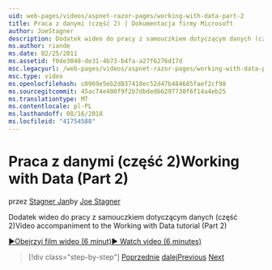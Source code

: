 ```yaml
---
uid: web-pages/videos/aspnet-razor-pages/working-with-data-part-2
title: Praca z danymi (część 2) | Dokumentacja firmy Microsoft
author: JoeStagner
description: Dodatek wideo do pracy z samouczkiem dotyczącym danych (część 2)
ms.author: riande
ms.date: 02/25/2011
ms.assetid: f0de3048-de31-4b73-b4fa-a27f6276d17d
msc.legacyurl: /web-pages/videos/aspnet-razor-pages/working-with-data-part-2
msc.type: video
ms.openlocfilehash: c0969e5eb2d837410ec52d47b484685faef2cf98
ms.sourcegitcommit: 45ac74e400f9f2b7dbded66297730f6f14a4eb25
ms.translationtype: MT
ms.contentlocale: pl-PL
ms.lasthandoff: 08/16/2018
ms.locfileid: "41754588"
---
```

<a name="working-with-data-part-2"></a><span data-ttu-id="d5c84-103">Praca z danymi (część 2)</span><span class="sxs-lookup"><span data-stu-id="d5c84-103">Working with Data (Part 2)</span></span>
====================
<span data-ttu-id="d5c84-104">przez [Stagner Jan](https://github.com/JoeStagner)</span><span class="sxs-lookup"><span data-stu-id="d5c84-104">by [Joe Stagner](https://github.com/JoeStagner)</span></span>

<span data-ttu-id="d5c84-105">Dodatek wideo do pracy z samouczkiem dotyczącym danych (część 2)</span><span class="sxs-lookup"><span data-stu-id="d5c84-105">Video accompaniment to the Working with Data tutorial (Part 2)</span></span>

[<span data-ttu-id="d5c84-106">&#9654;Obejrzyj film wideo (6 minut)</span><span class="sxs-lookup"><span data-stu-id="d5c84-106">&#9654; Watch video (6 minutes)</span></span>](https://channel9.msdn.com/Blogs/ASP-NET-Site-Videos/working-with-data-part-2)

> [!div class="step-by-step"]
> <span data-ttu-id="d5c84-107">[Poprzednie](working-with-data-part-1.md)
> [dalej](displaying-data-in-a-grid.md)</span><span class="sxs-lookup"><span data-stu-id="d5c84-107">[Previous](working-with-data-part-1.md)
[Next](displaying-data-in-a-grid.md)</span></span>
